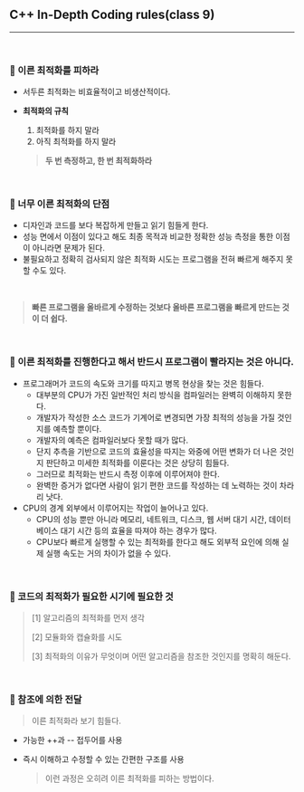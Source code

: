 ## C++ In-Depth Coding rules(class 9)

***

<br>

### :pushpin: 이른 최적화를 피하라

- 서두른 최적화는 비효율적이고 비생산적이다.

- **최적화의 규칙**

  1. 최적화를 하지 말라
  2. 아직 최적화를 하지 말라

  > **두 번 측정하고, 한 번 최적화하라**

<br>

### :pushpin: 너무 이른 최적화의 단점

- 디자인과 코드를 보다 복잡하게 만들고 읽기 힘들게 한다.
- 성능 면에서 이점이 있다고 해도 최종 목적과 비교한 정확한 성능 측정을 통한 이점이 아니라면 문제가 된다.
- 불필요하고 정확히 검사되지 않은 최적화 시도는 프로그램을 전혀 빠르게 해주지 못할 수도 있다.

<br>

> **빠른 프로그램을 올바르게 수정하는 것보다 올바른 프로그램을 빠르게 만드는 것이 더 쉽다.**

<br>

### :pushpin: 이른 최적화를 진행한다고 해서 반드시 프로그램이 빨라지는 것은 아니다.

- 프로그래머가 코드의 속도와 크기를 따지고 병목 현상을 찾는 것은 힘들다.
  - 대부분의 CPU가 가진 일반적인 처리 방식을 컴파일러는 완벽히 이해하지 못한다.
  - 개발자가 작성한 소스 코드가 기계어로 변경되면 가장 최적의 성능을 가질 것인지를 예측할 뿐이다.
  - 개발자의 예측은 컴파일러보다 못할 때가 많다.
  - 단지 추측을 기반으로 코드의 효율성을 따지는 와중에 어떤 변화가 더 나은 것인지 판단하고 미세한 최적화를 이룬다는 것은 상당히 힘들다.
  - 그러므로 최적화는 반드시 측정 이후에 이루어져야 한다.
  - 완벽한 증거가 없다면 사람이 읽기 편한 코드를 작성하는 데 노력하는 것이 차라리 낫다.
- CPU의 경계 외부에서 이루어지는 작업이 늘어나고 있다.
  - CPU의 성능 뿐만 아니라 메모리, 네트워크, 디스크, 웹 서버 대기 시간, 데이터베이스 대기 시간 등의 효율을 따져야 하는 경우가 많다.
  - CPU보다 빠르게 실행할 수 있는 최적화를 한다고 해도 외부적 요인에 의해 실제 실행 속도는 거의 차이가 없을 수 있다.

<br>

### :pushpin: 코드의 최적화가 필요한 시기에 필요한 것

> [1] 알고리즘의 최적화를 먼저 생각
>
> [2] 모듈화와 캡슐화를 시도
>
> [3] 최적화의 이유가 무엇이며 어떤 알고리즘을 참조한 것인지를 명확히 해둔다.

<br>

### :pushpin: 참조에 의한 전달

> 이른 최적화라 보기 힘들다.

- 가능한 ++과 -- 접두어를 사용

- 즉시 이해하고 수정할 수 있는 간편한 구조를 사용

  > 이런 과정은 오히려 이른 최적화를 피하는 방법이다.